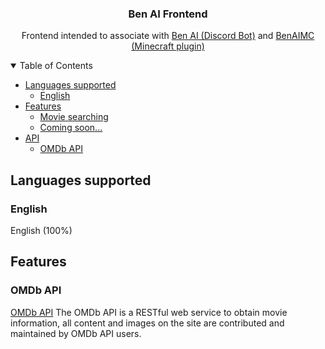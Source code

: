 <h3 align="center">Ben AI Frontend</h3>
<p align="center">Frontend intended to associate with <a target="_blank" rel="noopener noreferrer" href="https://github.com/Benwyw/Ben-AI">Ben AI (Discord Bot)</a> and <a target="_blank" rel="noopener noreferrer" href="https://github.com/Benwyw/BenAIMC">BenAIMC (Minecraft plugin)</a></p>


<!-- TABLE OF CONTENTS -->
<details open="open">
  <summary>Table of Contents</summary>
  <ul>
    <li>
      <a href="#languages">Languages supported</a>
      <ul>
        <li><a href="#English">English</a></li>
      </ul>
    </li>
    <li>
      <a href="#Features">Features</a>
      <ul>
        <li><a href="#movie">Movie searching</a></li>
        <li><a href="#comingsoon">Coming soon...</a></li>
      </ul>
    </li>
    <li>
      <a href="#API">API</a>
      <ul>
        <li><a href="#omdbapi">OMDb API</a></li>
      </ul>
    </li>
  </ul>
</details>


<!-- Languages supported -->
## Languages supported

### English
English (100%)


<!-- Features -->
## Features

### OMDb API
<a target="_blank" rel="noopener noreferrer" href="https://www.omdbapi.com/">OMDb API</a>
The OMDb API is a RESTful web service to obtain movie information, all content and images on the site are contributed and maintained by OMDb API users.

